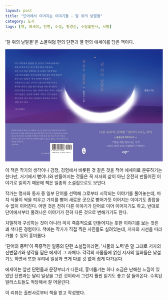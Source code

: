 ```yaml
---
layout: post
title: "단어에서 이어지는 이야기들 - 달 위의 낱말들"
category: 도서
tags: [책, 에세이, 단편, 소설, 황경신, 소담출판사, 서평]
---
```


'달 위의 낱말들'은
스물여덟 편의 단편과 열 편의 에세이를 담은 책이다.

![표지](/images/words-on-the-moon-book-h480.jpg)

이 책은 작가의 생각이나 감정, 경험에서 비롯된 것 같은 것을 적어 에세이로 분류하기는 한다만,
거기에서 뻗어나와 만들어지는 것들은 꼭 저자의 삶이 아닌
온전히 만들어진 이야기로 읽히기 때문에 책은 일종의 소설집으로도 보인다.

작가는 명사와 동사 중 일부 단어를 선택해 그로부터 시작되는 이야기를 풀어놓는데,
마치 식물이 싹을 틔우고 가지를 뻗어 새로운 곳으로 뻗어가듯
이어지는 이야기도 종잡을 수 없이 이어진다.
어떤 것은 전혀 다른 이야기가 단어로 이어 이어지기도 하고,
반대로 단어에서부터 풀려나온 이야기가 전혀 다른 것으로 변해가기도 한다.

치밀하게 구성하는 것이 아니라
마치 즉흥적으로 만들어지는 듯한 이야기를 보는 것은 꽤 색다른 경험이다.
책에는 작가가 직접 찍은 사진들도 실려있는데,
저자의 시선을 따라가볼 수 있어 흥미롭다.

'단어의 중력'이 즉흥적인 일종의 단편 소설집이라면,
'사물의 노력'은 말 그대로 저자의 신변잡기와 생각을 담은 에세이 그 자체다.
각각의 사물들에 얽힌 저자의 일화들은 낯설기도 하면서 또한 우리네 일상과 크게 다를 것 없어 쉽게 다가온다.

에세이는 앞선 단편들과 문장부터가 다른데,
흥미롭기는 하나 조금은 난해한 느낌이 있었던 단편과는 달리
일상을 그린 것이라서 그런지 훨씬 읽기도 좋고 잘 들어온다.
수록된 일러스트들도 적당해서 잘 어울린다.



<div class="im im-info">
이 리뷰는 출판사로부터 책을 받고 작성했다.
</div>
